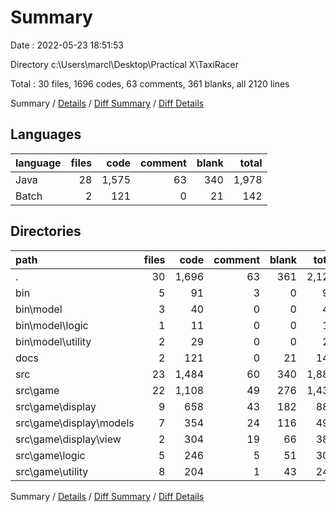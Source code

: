 # Summary

Date : 2022-05-23 18:51:53

Directory c:\Users\marcl\Desktop\Practical X\TaxiRacer

Total : 30 files,  1696 codes, 63 comments, 361 blanks, all 2120 lines

Summary / [Details](details.md) / [Diff Summary](diff.md) / [Diff Details](diff-details.md)

## Languages
| language | files | code | comment | blank | total |
| :--- | ---: | ---: | ---: | ---: | ---: |
| Java | 28 | 1,575 | 63 | 340 | 1,978 |
| Batch | 2 | 121 | 0 | 21 | 142 |

## Directories
| path | files | code | comment | blank | total |
| :--- | ---: | ---: | ---: | ---: | ---: |
| . | 30 | 1,696 | 63 | 361 | 2,120 |
| bin | 5 | 91 | 3 | 0 | 94 |
| bin\model | 3 | 40 | 0 | 0 | 40 |
| bin\model\logic | 1 | 11 | 0 | 0 | 11 |
| bin\model\utility | 2 | 29 | 0 | 0 | 29 |
| docs | 2 | 121 | 0 | 21 | 142 |
| src | 23 | 1,484 | 60 | 340 | 1,884 |
| src\game | 22 | 1,108 | 49 | 276 | 1,433 |
| src\game\display | 9 | 658 | 43 | 182 | 883 |
| src\game\display\models | 7 | 354 | 24 | 116 | 494 |
| src\game\display\view | 2 | 304 | 19 | 66 | 389 |
| src\game\logic | 5 | 246 | 5 | 51 | 302 |
| src\game\utility | 8 | 204 | 1 | 43 | 248 |

Summary / [Details](details.md) / [Diff Summary](diff.md) / [Diff Details](diff-details.md)